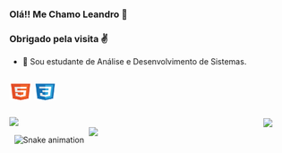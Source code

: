 ### Olá!! Me Chamo Leandro 👋
### Obrigado pela visita ✌

- 🌱 Sou estudante de Análise e Desenvolvimento de Sistemas.
<div style="display: inline_block"><br>
<img align="center" alt="Rafa-HTML" height="30" width="40" src="https://raw.githubusercontent.com/devicons/devicon/master/icons/html5/html5-original.svg">
<img align="center" alt="Rafa-CSS" height="30" width="40" src="https://raw.githubusercontent.com/devicons/devicon/master/icons/css3/css3-original.svg">
</div>

##

<p align=center>
<div align=center>
<img align=center width=420 src="https://github-readme-stats.vercel.app/api?username=l-lisboa&hide=prs&theme=onedark&layout=compact&hide_border=true&show_icons=true" />
<img align=left  width=420 src="https://github-readme-stats.vercel.app/api/top-langs/?username=l-lisboa&layout=compact&hide_border=none_count=7&theme=onedark"/> 
<img align=right width=362 src="https://github-readme-streak-stats.herokuapp.com/?user=l-lisboa&theme=onedark&layout=compact&hide_border=true&show" />

<div>

  ![Snake animation](https://github.com/l-lisboa/l-lisboa/blob/output/github-contribution-grid-snake.svg)
  
</div>
